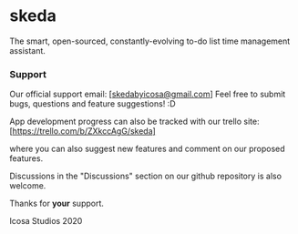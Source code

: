 # skeda
The smart, open-sourced, constantly-evolving to-do list time management assistant.

### Support

Our official support email: 
[skedabyicosa@gmail.com]
Feel free to submit bugs, questions and feature suggestions! :D

App development progress can also be tracked with our trello site:
[https://trello.com/b/ZXkccAgG/skeda]

where you can also suggest new features and comment on our proposed features.

Discussions in the "Discussions" section on our github repository is also welcome.

Thanks for **your** support.

Icosa Studios 2020

